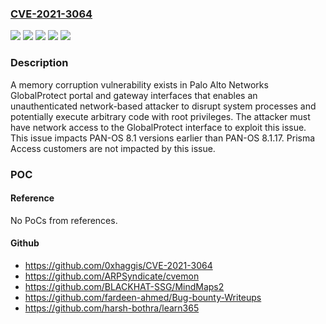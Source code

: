 ### [CVE-2021-3064](https://cve.mitre.org/cgi-bin/cvename.cgi?name=CVE-2021-3064)
![](https://img.shields.io/static/v1?label=Product&message=PAN-OS&color=blue)
![](https://img.shields.io/static/v1?label=Product&message=Prisma%20Access&color=blue)
![](https://img.shields.io/static/v1?label=Version&message=2.2!%20all%20&color=brighgreen)
![](https://img.shields.io/static/v1?label=Version&message=8.1%3C%208.1.17%20&color=brighgreen)
![](https://img.shields.io/static/v1?label=Vulnerability&message=CWE-121%20Stack-based%20Buffer%20Overflow&color=brighgreen)

### Description

A memory corruption vulnerability exists in Palo Alto Networks GlobalProtect portal and gateway interfaces that enables an unauthenticated network-based attacker to disrupt system processes and potentially execute arbitrary code with root privileges. The attacker must have network access to the GlobalProtect interface to exploit this issue. This issue impacts PAN-OS 8.1 versions earlier than PAN-OS 8.1.17. Prisma Access customers are not impacted by this issue.

### POC

#### Reference
No PoCs from references.

#### Github
- https://github.com/0xhaggis/CVE-2021-3064
- https://github.com/ARPSyndicate/cvemon
- https://github.com/BLACKHAT-SSG/MindMaps2
- https://github.com/fardeen-ahmed/Bug-bounty-Writeups
- https://github.com/harsh-bothra/learn365

